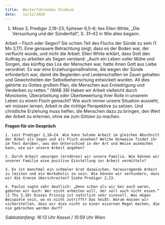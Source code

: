 ```yaml
---
title:  Weiterführendes Studium
date:   11/12/2020
---
```


1. Mose 3, Prediger 2,18–23; Epheser 6,5–8; lies Ellen White, „Die Versuchung und der Sündenfall“, S. 31–42 in Wie alles begann.

Arbeit – Fluch oder Segen? Sie schien Teil des Fluchs der Sünde zu sein (1 Mo 3,17). Eine genauere Betrachtung zeigt, dass es der Boden war, der verflucht wurde, und nicht die Arbeit. Ellen White erklärt, dass Gott den Auftrag zu arbeiten als Segen verstand: „Auch ein Leben voller Mühe und Sorgen, das künftig das Los der Menschen war, hatte ihnen Gott aus Liebe verordnet. Es war eine Erziehungsmaßnahme, die wegen der Sünde erforderlich war, damit die Begierden und Leidenschaften im Zaum gehalten und Gewohnheiten der Selbstbeherrschung entwickelt wurden. All dies gehörte zu Gottes großem Plan, die Menschen aus Erniedrigung und Verderben zu retten.“ (WAB 39) Haben wir Arbeit vielleicht durch Monotonie, Überarbeitung oder Überbewertung ihrer Rolle in unserem Leben zu einem Fluch gemacht? Wie auch immer unsere Situation aussieht, wir müssen lernen, Arbeit in die richtige Perspektive zu setzen. Und christliche Erziehung muss helfen, die Menschen dazu zu bringen, den Wert der Arbeit zu erlernen, ohne sie zum Götzen zu machen.

**Fragen für ein Gespräch**

`1. Lest Prediger 2,18–24. Wie kann Salomo Arbeit im gleichen Abschnitt der Bibel als Segen und als Fluch ansehen? Welche Hinweise findet ihr im Text darüber, was den Unterschied in der Art und Weise ausmachen kann, wie wir unsere Arbeit angehen?`

`2. Durch Arbeit umsorgen (ernähren) wir unsere Familie. Wie können wir unserer Familie eine positive Einstellung zur Arbeit vermitteln?`

`3. Es ist manchmal ein schmaler Grat dazwischen, herausragende Arbeit zu leisten und ein Workaholic zu sein. Wie können wir verhindern, dass wir die Grenze überschreiten? Siehe Prediger 2,23.`

`4. Paulus sagte sehr deutlich: „Denn schon als wir bei euch waren, geboten wir euch: Wer nicht arbeiten will, der soll auch nicht essen.“ (2 Ths 3,10) Dieses Prinzip ist natürlich sehr sinnvoll. Was mögen Beispiele sein, wo es nicht zutrifft? Das heißt: Warum müssen wir sicherstellen, dass wir dies nicht zu einer eisernen Regel machen, die nie gebrochen werden darf?`

_Sabbatanfang: 16:13 Uhr Kassel / 15:59 Uhr Wien_